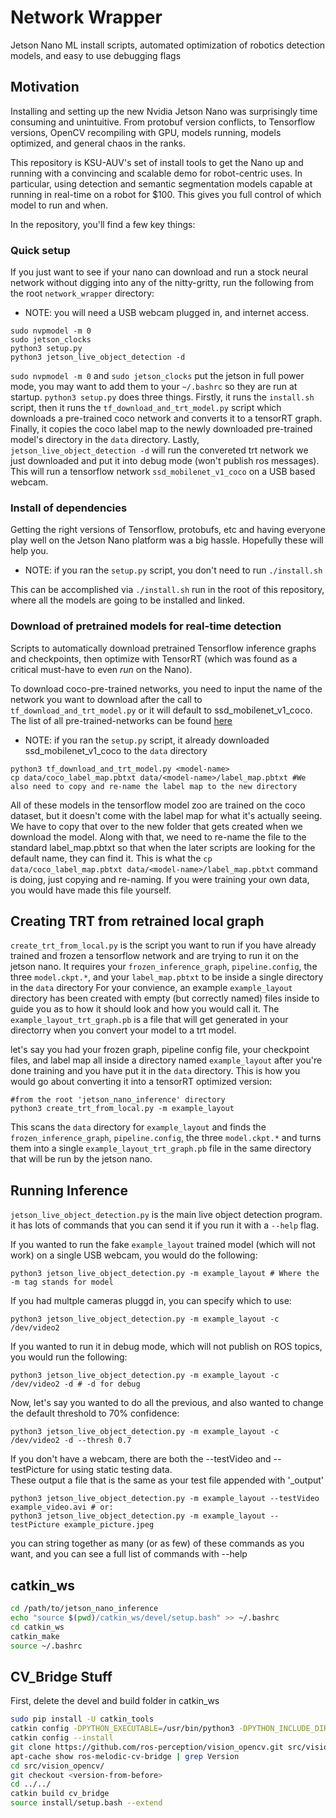 # Network Wrapper

Jetson Nano ML install scripts, automated optimization of robotics detection models, and easy to use debugging flags

## Motivation

Installing and setting up the new Nvidia Jetson Nano was surprisingly time consuming and unintuitive. From protobuf version conflicts, to Tensorflow versions, OpenCV recompiling with GPU, models running, models optimized, and general chaos in the ranks.

This repository is KSU-AUV's set of install tools to get the Nano up and running with a convincing and scalable demo for robot-centric uses. In particular, using detection and semantic segmentation models capable at running in real-time on a robot for $100. This gives you full control of which model to run and when. 

In the repository, you'll find a few key things:

### Quick setup

If you just want to see if your nano can download and run a stock neural network without digging into any of the nitty-gritty, run the following from the root `network_wrapper` directory:

* NOTE: you will need a USB webcam plugged in, and internet access.

```
sudo nvpmodel -m 0
sudo jetson_clocks
python3 setup.py
python3 jetson_live_object_detection -d
```

`sudo nvpmodel -m 0` and `sudo jetson_clocks` put the jetson in full power mode, you may want to add them to your `~/.bashrc` so they are run at startup. `python3 setup.py` does three things. Firstly, it runs the `install.sh` script, then it runs the `tf_download_and_trt_model.py` script which downloads a pre-trained coco network and converts it to a tensorRT graph. Finally, it copies the coco label map to the newly downloaded pre-trained model's directory in the `data` directory.  Lastly, `jetson_live_object_detection -d` will run the convereted trt network we just downloaded and put it into debug mode (won't publish ros messages). This will run a tensorflow network `ssd_mobilenet_v1_coco` on a USB based webcam. 

### Install of dependencies

Getting the right versions of Tensorflow, protobufs, etc and having everyone play well on the Jetson Nano platform was a big hassle. Hopefully these will help you.

* NOTE: if you ran the `setup.py` script, you don't need to run `./install.sh`

This can be accomplished via `./install.sh` run in the root of this repository, where all the models are going to be installed and linked.

### Download of pretrained models for real-time detection 

Scripts to automatically download pretrained Tensorflow inference graphs and checkpoints, then optimize with TensorRT (which was found as a critical must-have to even *run* on the Nano).

To download coco-pre-trained networks, you need to input the name of the network you want to download after the call to `tf_download_and_trt_model.py` or it will default to ssd_mobilenet_v1_coco. The list of all pre-trained-networks can be found [here](https://github.com/tensorflow/models/blob/master/research/object_detection/g3doc/detection_model_zoo.md)

* NOTE: if you ran the `setup.py` script, it already downloaded ssd_mobilenet_v1_coco to the `data` directory

```
python3 tf_download_and_trt_model.py <model-name>
cp data/coco_label_map.pbtxt data/<model-name>/label_map.pbtxt #We also need to copy and re-name the label map to the new directory
```

All of these models in the tensorflow model zoo are trained on the coco dataset, but it doesn't come with the label map for what it's actually seeing. We have to copy that over to the new folder that gets created when we download the model. Along with that, we need to re-name the file to the standard label_map.pbtxt so that when the later scripts are looking for the default name, they can find it. This is what the `cp data/coco_label_map.pbtxt data/<model-name>/label_map.pbtxt` command is doing, just copying and re-naming. If you were training your own data, you would have made this file yourself. 

## Creating TRT from retrained local graph

`create_trt_from_local.py` is the script you want to run if you have already trained and frozen a tensorflow network and are trying to run it on the jetson nano. It requires your `frozen_inference_graph`, `pipeline.config`, the three `model.ckpt.*`, and your `label_map.pbtxt` to be inside a single directory in the `data` directory For your convience, an example `example_layout` directory has been created with empty (but correctly named) files inside to guide you as to how it should look and how you would call it.  The `example_layout_trt_graph.pb` is a file that will get generated in your directorry when you convert your model to a trt model.

let's say you had your frozen graph, pipeline config file, your checkpoint files, and label map all inside a directory named `example_layout` after you're done training and you have put it in the `data` directory. This is how you would go about converting it into a tensorRT optimized version:

```
#from the root 'jetson_nano_inference' directory
python3 create_trt_from_local.py -m example_layout
```

This scans the `data` directory for `example_layout` and finds the `frozen_inference_graph`, `pipeline.config`, the three `model.ckpt.*` and turns them into a single `example_layout_trt_graph.pb` file in the same directory that will be run by the jetson nano.

## Running Inference

`jetson_live_object_detection.py` is the main live object detection program. it has lots of commands that you can send it if you run it with a `--help` flag. 

If you wanted to run the fake `example_layout` trained model (which will not work) on a single USB webcam, you would do the following:
```
python3 jetson_live_object_detection.py -m example_layout # Where the -m tag stands for model
```
If you had multple cameras pluggd in, you can specify which to use:

```
python3 jetson_live_object_detection.py -m example_layout -c /dev/video2
```

If you wanted to run it in debug mode, which will not publish on ROS topics, you would run the following: 
```
python3 jetson_live_object_detection.py -m example_layout -c /dev/video2 -d # -d for debug
```

Now, let's say you wanted to do all the previous, and also wanted to change the default threshold to 70% confidence:
```
python3 jetson_live_object_detection.py -m example_layout -c /dev/video2 -d --thresh 0.7
```

If you don't have a webcam, there are both the --testVideo and --testPicture for using static testing data.    
These output a file that is the same as your test file appended with \'_output\'
```
python3 jetson_live_object_detection.py -m example_layout --testVideo example_video.avi # or:
python3 jetson_live_object_detection.py -m example_layout --testPicture example_picture.jpeg
```

you can string together as many (or as few) of these commands as you want, and you can see a full list of commands with --help

## catkin_ws
```bash
cd /path/to/jetson_nano_inference
echo "source $(pwd)/catkin_ws/devel/setup.bash" >> ~/.bashrc
cd catkin_ws
catkin_make
source ~/.bashrc
```

## CV_Bridge Stuff
First, delete the devel and build folder in catkin_ws
```bash
sudo pip install -U catkin_tools
catkin config -DPYTHON_EXECUTABLE=/usr/bin/python3 -DPYTHON_INCLUDE_DIR=/usr/include/python3.5m -DPYTHON_LIBRARY=/usr/lib/x86_64-linux-gnu/libpython3.5m.so
catkin config --install
git clone https://github.com/ros-perception/vision_opencv.git src/vision_opencv
apt-cache show ros-melodic-cv-bridge | grep Version
cd src/vision_opencv/
git checkout <version-from-before>
cd ../../
catkin build cv_bridge
source install/setup.bash --extend
```
